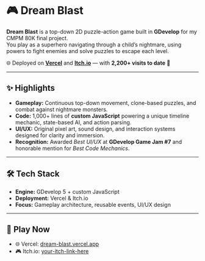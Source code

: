 # 🎮 Dream Blast

**Dream Blast** is a top-down 2D puzzle-action game built in **GDevelop** for my CMPM 80K final project.  
You play as a superhero navigating through a child’s nightmare, using powers to fight enemies and solve puzzles to escape each level.  

🌐 Deployed on **[Vercel](https://dream-blast.vercel.app)** and **[Itch.io](https://your-itch-link-here)** — with **2,200+ visits to date** 🚀  

---

## ✨ Highlights

- **Gameplay:** Continuous top-down movement, clone-based puzzles, and combat against nightmare monsters.  
- **Code:** 1,000+ lines of **custom JavaScript** powering a unique timeline mechanic, state-based AI, and action parsing.  
- **UI/UX:** Original pixel art, sound design, and interaction systems designed for clarity and immersion.  
- **Recognition:** Awarded *Best UI/UX* at **GDevelop Game Jam #7** and honorable mention for *Best Code Mechanics*.  

---

## 🛠️ Tech Stack
- **Engine:** GDevelop 5 + custom JavaScript  
- **Deployment:** Vercel & Itch.io  
- **Focus:** Gameplay architecture, reusable events, UI/UX design  

---

## 🚀 Play Now
- 🌐 Vercel: [dream-blast.vercel.app](https://dream-blast.vercel.app)  
- 🎮 Itch.io: [your-itch-link-here](https://your-itch-link-here)  
